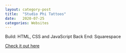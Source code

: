 ```yaml
---
layout: category-post
title:  "Studio Phi Tattoos"
date:   2020-07-25
categories: Websites
---
```


Build: HTML, CSS and JavaScript
Back End: Squarespace

<a href="https://studiophitattoos.com/" target="_blank">Check it out here</a>